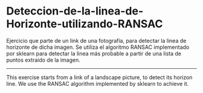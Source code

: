 # Deteccion-de-la-linea-de-Horizonte-utilizando-RANSAC
Ejercicio que parte de un link de una fotografía, para detectar la linea de horizonte de dicha imagen.
Se utiliza el algoritmo RANSAC implementado por sklearn para detectar la linea más probable a partir de una lista de puntos extraido de la imagen.

--------------------------------------------------------------------------------------------------
This exercise starts from a link of a landscape picture, to detect its horizon line.
We use the RANSAC algorithm implemented by sklearn to achieve it.
